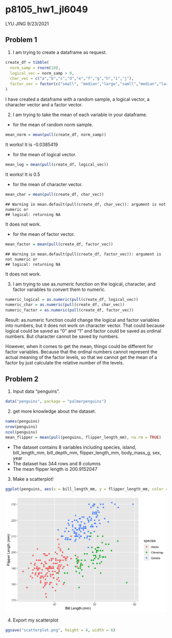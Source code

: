 p8105\_hw1\_jl6049
================
LYU JING
9/23/2021

## Problem 1

1.  I am trying to create a dataframe as request.

``` r
create_df = tibble(
  norm_samp = rnorm(10),
  logical_vec = norm_samp > 0,
  char_vec = c("a","b","c","d","e","f","g","h","i","j"),
  factor_vec = factor(c("small", "median","large","samll","median","large","samll","median","large", "samll"))
)
```

I have created a dataframe with a random sample, a logical vector, a
character vector and a factor vector.

2.  I am trying to take the mean of each variable in your dataframe.

-   for the mean of random norm sample.

``` r
mean_norm = mean(pull(create_df, norm_samp))
```

It works! It is -0.0385419

-   for the mean of logical vector.

``` r
mean_log = mean(pull(create_df, logical_vec))
```

It works! It is 0.5

-   for the mean of character vector.

``` r
mean_char = mean(pull(create_df, char_vec))
```

    ## Warning in mean.default(pull(create_df, char_vec)): argument is not numeric or
    ## logical: returning NA

It does not work.

-   for the mean of factor vector.

``` r
mean_factor = mean(pull(create_df, factor_vec))
```

    ## Warning in mean.default(pull(create_df, factor_vec)): argument is not numeric or
    ## logical: returning NA

It does not work.

3.  I am trying to use as.numeric function on the logical, character,
    and factor variables to convert them to numeric.

``` r
numeric_logical = as.numeric(pull(create_df, logical_vec))
numeric_char = as.numeric(pull(create_df, char_vec))
numeric_factor = as.numeric(pull(create_df, factor_vec))
```

Result: as.numeric function could change the logical and factor
variables into numbers, but it does not work on character vector. That
could because logical could be saved as “0” and “1” and factor could be
saved as ordinal numbers. But character cannot be saved by numbers.

However, when it comes to get the mean, things could be different for
factor variables. Because that the ordinal numbers cannot represent the
actual meaning of the factor levels, so that we cannot get the mean of a
factor by just calculate the relative number of the levels.

## Problem 2

1.  Input data “penguins”.

``` r
data("penguins", package = "palmerpenguins")
```

2.  get more knowledge about the dataset.

``` r
names(penguins)
nrow(penguins)
ncol(penguins)
mean_flipper = mean(pull(penguins, flipper_length_mm), na.rm = TRUE)
```

-   The dataset contains 8 variables including species, island,
    bill\_length\_mm, bill\_depth\_mm, flipper\_length\_mm,
    body\_mass\_g, sex, year
-   The dataset has 344 rows and 8 columns
-   The mean flipper length is 200.9152047

3.  Make a scatterplot!

``` r
ggplot(penguins, aes(x = bill_length_mm, y = flipper_length_mm, color = species)) + geom_point() + labs(x = "Bill Length (mm)" , y = "Flipper Length (mm)")
```

![](p8105_hw1_jl6049_files/figure-gfm/unnamed-chunk-10-1.png)<!-- -->

4.  Export my scatterplot

``` r
ggsave("scatterplot.png", height = 4, width = 6)
```
